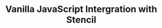 ---
title: Vanilla JavaScript Intergration with Stencil
description: Vanilla JavaScript Intergration with Stencil
url: /docs/vanilla
contributors:
  - jthoms1
  - adamdbradley
---